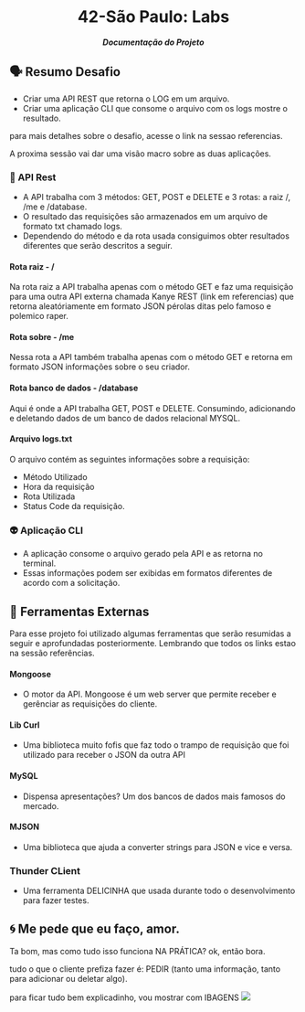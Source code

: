 <h1 align="center">
	42-São Paulo: Labs
</h1>

<p align="center">
	<b><i>Documentação do Projeto</i></b><br>

## 🗣️ Resumo Desafio
- Criar uma API REST que retorna o LOG em um arquivo.
- Criar uma aplicação CLI que consome o arquivo com os logs mostre o resultado.

para mais detalhes sobre o desafio, acesse o link na sessao referencias. 

A proxima sessão vai dar uma visão macro sobre as duas aplicações.

### 💎 API Rest
- A API trabalha com 3 métodos: GET, POST e DELETE e 3 rotas: a raiz /, /me e /database. 
- O resultado das requisições são armazenados em um arquivo de formato txt chamado logs.
- Dependendo do método e da rota usada consiguimos obter resultados diferentes que serão descritos a seguir. 

#### Rota raiz - /

Na rota raiz a API trabalha apenas com o método GET e faz uma requisição para uma outra API externa chamada Kanye REST (link em referencias) que retorna aleatóriamente em formato JSON pérolas ditas pelo famoso e polemico raper.

#### Rota sobre - /me

Nessa rota a API também trabalha apenas com o método GET e retorna em formato JSON informações sobre o seu criador.

#### Rota banco de dados - /database

Aqui é onde a API trabalha GET, POST e DELETE. Consumindo, adicionando e deletando dados de um banco de dados relacional MYSQL.

#### Arquivo logs.txt

O arquivo contém as seguintes informações sobre a requisição:
- Método Utilizado
- Hora da requisição
- Rota Utilizada
- Status Code da requisição.

### 👽 Aplicação CLI
- A aplicação consome o arquivo gerado pela API e as retorna no terminal.
- Essas informações podem ser exibidas em formatos diferentes de acordo com a solicitação. 

## 🔨 Ferramentas Externas
Para esse projeto foi utilizado algumas ferramentas que serão resumidas a seguir e aprofundadas posteriormente. Lembrando que todos os links estao na sessão referências.

#### Mongoose
- O motor da API. Mongoose é um web server que permite receber e gerênciar as requisições do cliente.
	
#### Lib Curl
- Uma biblioteca muito fofis que faz todo o trampo de requisição que foi utilizado para receber o JSON da outra API
	
#### MySQL
- Dispensa apresentações? Um dos bancos de dados mais famosos do mercado.
	
#### MJSON
- Uma biblioteca que ajuda a converter strings para JSON e vice e versa.

### Thunder CLient
- Uma ferramenta DELICINHA que usada durante todo o desenvolvimento para fazer testes.

## 🌀 Me pede que eu faço, amor. 
Ta bom, mas como tudo isso funciona NA PRÁTICA? ok, então bora.

tudo o que o cliente prefiza fazer é: PEDIR (tanto uma informação, tanto para adicionar ou deletar algo).

para ficar tudo bem explicadinho, vou mostrar com IBAGENS
[![](./icons/libft.png)](https://github.com/psdiaspedro/libft-42Cursus)

